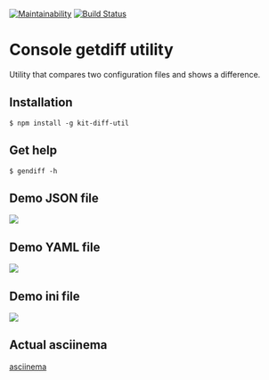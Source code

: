 [![Maintainability](https://api.codeclimate.com/v1/badges/33137a6a1e48050f5c90/maintainability)](https://codeclimate.com/github/kitXIII/project-lvl2-s309/maintainability) [![Build Status](https://travis-ci.org/kitXIII/project-lvl2-s309.svg?branch=master)](https://travis-ci.org/kitXIII/project-lvl2-s309)

# Console getdiff utility


Utility that compares two configuration files and shows a difference.


## Installation


`$ npm install -g kit-diff-util`


## Get help


`$ gendiff -h`


## Demo JSON file

![](https://kitxiii.github.io/media/gif/gendiff006.gif)

## Demo YAML file

![](https://kitxiii.github.io/media/gif/gendiff007.gif)

## Demo ini file

![](https://kitxiii.github.io/media/gif/gendiff008.gif)

## Actual asciinema

[asciinema](https://asciinema.org/a/195944)
